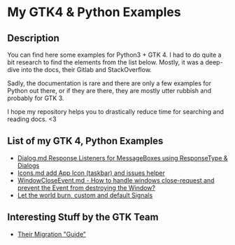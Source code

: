 # My GTK4 & Python Examples

## Description
You can find here some examples for Python3 + GTK 4. I had to do quite a bit research to find the elements from the list below. Mostly, it was a deep-dive into the docs, their Gitlab and StackOverflow.

Sadly, the documentation is rare and there are only a few examples for Python out there, or if they are there, they are mostly utter rubbish and probably for GTK 3.

I hope my repository helps you to drastically reduce time for searching and reading docs. <3

## List of my GTK 4, Python Examples
- [Dialog.md Response Listeners for MessageBoxes using ResponseType & Dialogs](Dialog.md)
- [Icons.md add App Icon (taskbar) and issues helper](Icons.md)
- [WindowCloseEvent.md - How to handle windows close-request and prevent the Event from destroying the Window?](WindowCloseEvent.md)
- [Let the world burn, custom and default Signals](SignalHandling.md)

## Interesting Stuff by the GTK Team
- [Their Migration "Guide"](https://gnome.pages.gitlab.gnome.org/gtk/gtk4/migrating-3to4.html)
